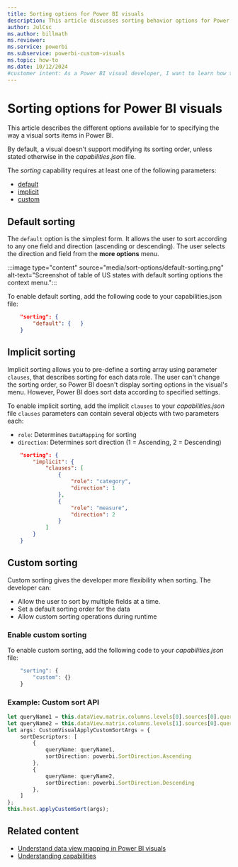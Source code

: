 ```yaml
---
title: Sorting options for Power BI visuals
description: This article discusses sorting behavior options for Power BI visuals. Default, implicit and custom sort.
author: JulCsc
ms.author: billmath
ms.reviewer:
ms.service: powerbi
ms.subservice: powerbi-custom-visuals
ms.topic: how-to
ms.date: 10/12/2024
#customer intent: As a Power BI visual developer, I want to learn how to enable sorting options for my visual so that users can sort data in the visual.
---
```


# Sorting options for Power BI visuals

This article describes the different options available for to specifying the way a visual sorts items in Power BI.

By default, a visual doesn't support modifying its sorting order, unless stated otherwise in the *capabilities.json* file.

The *sorting* capability requires at least one of the following parameters:

* [default](#default-sorting)
* [implicit](#implicit-sorting)
* [custom](#custom-sorting)

## Default sorting

The `default` option is the simplest form. It allows the user to sort according to any one field and direction (ascending or descending). The user selects the direction and field from the **more options** menu.

:::image type="content" source="media/sort-options/default-sorting.png" alt-text="Screenshot of table of US states with default sorting options the context menu.":::

To enable default sorting, add the following code to your capabilities.json file:

```json
    "sorting": {
        "default": {   }
    }
```

## Implicit sorting

Implicit sorting allows you to pre-define a sorting array using parameter `clauses`, that describes sorting for each data role. The user can't change the sorting order, so Power BI doesn't display sorting options in the visual's menu. However, Power BI does sort data according to specified settings.

To enable implicit sorting, add the implicit `clauses` to your *capabilities.json* file
`clauses` parameters can contain several objects with two parameters each:

* `role`: Determines `DataMapping` for sorting
* `direction`: Determines sort direction (1 = Ascending, 2 = Descending)

```json
    "sorting": {
        "implicit": {
            "clauses": [
                {
                    "role": "category",
                    "direction": 1
                },
                {
                    "role": "measure",
                    "direction": 2
                }
            ]
        }
    }
```

## Custom sorting

Custom sorting gives the developer more flexibility when sorting. The developer can:

* Allow the user to sort by multiple fields at a time.
* Set a default sorting order for the data
* Allow custom sorting operations during runtime

### Enable custom sorting

To enable custom sorting, add the following code to your *capabilities.json* file:

```typescript
    "sorting": {
        "custom": {} 
    }
```

### Example: Custom sort API

```typescript
let queryName1 = this.dataView.matrix.columns.levels[0].sources[0].queryName;
let queryName2 = this.dataView.matrix.columns.levels[1].sources[0].queryName;
let args: CustomVisualApplyCustomSortArgs = {
    sortDescriptors: [
        {
            queryName: queryName1,
            sortDirection: powerbi.SortDirection.Ascending
        },
        {
            queryName: queryName2,
            sortDirection: powerbi.SortDirection.Descending
        },
    ]
};
this.host.applyCustomSort(args);
```

## Related content

* [Understand data view mapping in Power BI visuals](dataview-mappings.md)
* [Understanding capabilities](capabilities.md)
